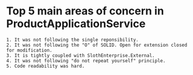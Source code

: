# Top 5 main areas of concern in ProductApplicationService
	1. It was not following the single reponsibility.
	2. It was not following the "O" of SOLID. Open for extension closed for modification.
	3. It is tightly coupled with SlothEnterprise.External.
	4. It was not following "do not repeat yourself" principle.
	5. Code readability was hard.
